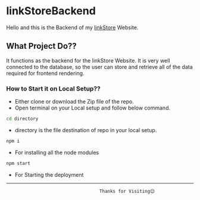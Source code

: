 # linkStoreBackend

Hello and this is the Backend of my [linkStore](https://github.com/Riteshgupta2906/linkStore.git) Website.


## What Project Do??
It functions as the backend for the linkStore Website. It is very well connected to the database, so the user can store and retrieve all of the data required for frontend rendering.

### How to Start it on Local Setup??
* Either clone  or download the Zip file of the repo.
* Open terminal on your Local setup and follow below command.


```bash
cd directory

```
* directory is the file destination of repo in your local setup.
```bash
npm i 

```
* For installing all the node modules
```bash
npm start
```
* For Starting the deployment 

*********************************
                                       Thanks for Visiting😊
